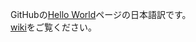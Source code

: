 GitHubの[Hello World](https://guides.github.com/activities/hello-world/)ページの日本語訳です。  
[wiki]()をご覧ください。
